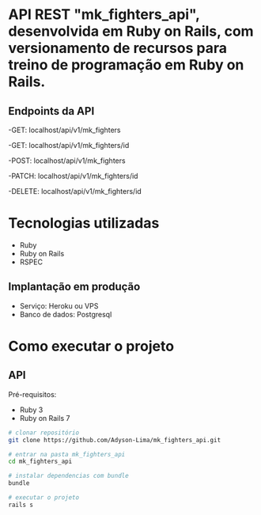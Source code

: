 # API REST "mk_fighters_api", desenvolvida em Ruby on Rails, com versionamento de recursos para treino de programação em Ruby on Rails.

## Endpoints da API
-GET: localhost/api/v1/mk_fighters

-GET: localhost/api/v1/mk_fighters/id

-POST: localhost/api/v1/mk_fighters

-PATCH: localhost/api/v1/mk_fighters/id

-DELETE: localhost/api/v1/mk_fighters/id

# Tecnologias utilizadas

- Ruby
- Ruby on Rails
- RSPEC

## Implantação em produção
- Serviço: Heroku ou VPS
- Banco de dados: Postgresql

# Como executar o projeto

## API
Pré-requisitos:

- Ruby 3
- Ruby on Rails 7

```bash
# clonar repositório
git clone https://github.com/Adyson-Lima/mk_fighters_api.git

# entrar na pasta mk_fighters_api
cd mk_fighters_api

# instalar dependencias com bundle
bundle

# executar o projeto
rails s
```
